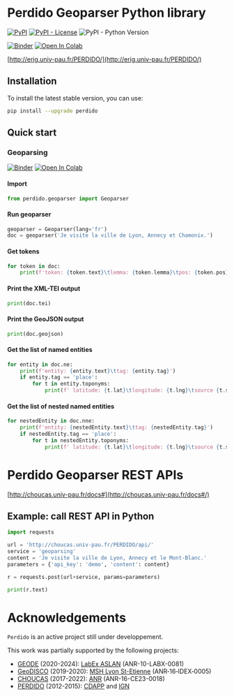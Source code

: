 # Perdido Geoparser Python library


[![PyPI](https://img.shields.io/pypi/v/perdido)](https://pypi.org/project/perdido)
[![PyPI - License](https://img.shields.io/pypi/l/perdido?color=yellow)](https://github.com/ludovicmoncla/perdido/blob/main/LICENSE)
![PyPI - Python Version](https://img.shields.io/pypi/pyversions/perdido)

[![Binder](https://mybinder.org/badge_logo.svg)](https://mybinder.org/v2/gh/ludovicmoncla/perdido/main?labpath=notebooks%2Fdemo_Geoparser.ipynb)
[![Open In Colab](https://colab.research.google.com/assets/colab-badge.svg)](http://colab.research.google.com/github/ludovicmoncla/perdido/blob/main/notebooks/demo_Geoparser.ipynb)



[http://erig.univ-pau.fr/PERDIDO/](http://erig.univ-pau.fr/PERDIDO/)


## Installation

To install the latest stable version, you can use:
```bash
pip install --upgrade perdido
```


## Quick start


### Geoparsing

[![Binder](https://mybinder.org/badge_logo.svg)](https://mybinder.org/v2/gh/ludovicmoncla/perdido/main?labpath=notebooks%2Fdemo_Geoparser.ipynb)
[![Open In Colab](https://colab.research.google.com/assets/colab-badge.svg)](http://colab.research.google.com/github/ludovicmoncla/perdido/blob/main/notebooks/demo_Geoparser.ipynb)

#### Import

```python
from perdido.geoparser import Geoparser
```

#### Run geoparser

```python
geoparser = Geoparser(lang='fr')
doc = geoparser('Je visite la ville de Lyon, Annecy et Chamonix.')
```

#### Get tokens

```python
for token in doc:
    print(f'token: {token.text}\tlemma: {token.lemma}\tpos: {token.pos}')
```

#### Print the XML-TEI output

```python
print(doc.tei)
```

#### Print the GeoJSON output

```python
print(doc.geojson)
```

#### Get the list of named entities

```python
for entity in doc.ne:
    print(f'entity: {entity.text}\ttag: {entity.tag}')
    if entity.tag == 'place':
        for t in entity.toponyms:
            print(f' latitude: {t.lat}\tlongitude: {t.lng}\tsource {t.source}')
```

#### Get the list of nested named entities

```python
for nestedEntity in doc.nne:
    print(f'entity: {nestedEntity.text}\ttag: {nestedEntity.tag}')
    if nestedEntity.tag == 'place':
        for t in nestedEntity.toponyms:
            print(f' latitude: {t.lat}\tlongitude: {t.lng}\tsource {t.source}')
```



# Perdido Geoparser REST APIs

[http://choucas.univ-pau.fr/docs#](http://choucas.univ-pau.fr/docs#/)


## Example: call REST API in Python

```python
import requests

url = 'http://choucas.univ-pau.fr/PERDIDO/api/'
service = 'geoparsing'
content = 'Je visite la ville de Lyon, Annecy et le Mont-Blanc.'
parameters = {'api_key': 'demo', 'content': content}

r = requests.post(url+service, params=parameters)

print(r.text)
```



# Acknowledgements

``Perdido`` is an active project still under developpement.

This work was partially supported by the following projects:
* [GEODE](https://geode-project.github.io) (2020-2024): [LabEx ASLAN](https://aslan.universite-lyon.fr) (ANR-10-LABX-0081)
* [GeoDISCO](https://www.msh-lse.fr/projets/geodisco/) (2019-2020): [MSH Lyon St-Etienne](https://www.msh-lse.fr) (ANR‐16‐IDEX‐0005)
* [CHOUCAS](http://choucas.ign.fr) (2017-2022): [ANR](https://anr.fr/Projet-ANR-16-CE23-0018) (ANR-16-CE23-0018)
* [PERDIDO](http://erig.univ-pau.fr/PERDIDO/) (2012-2015): [CDAPP](https://www.pau.fr/) and [IGN](https://www.ign.fr)